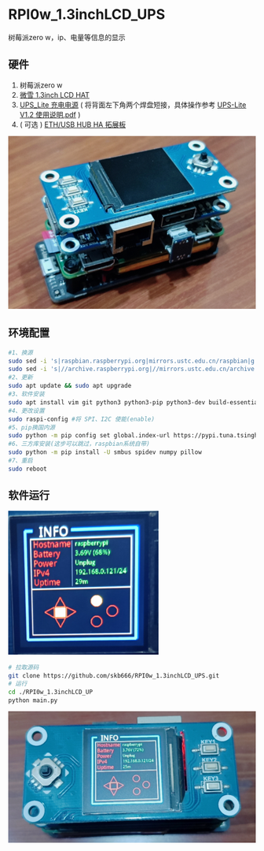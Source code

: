 # RPI0w_1.3inchLCD_UPS
树莓派zero w，ip、电量等信息的显示

## 硬件

1. 树莓派zero w
2. [微雪 1.3inch LCD HAT]( https://m.tb.cn/h.f95NlCv?sm=097b4a)
3. [UPS_Lite 充电电源](https://m.tb.cn/h.f95nLU3?sm=a5f185) ( 将背面左下角两个焊盘短接，具体操作参考 [UPS-Lite V1.2 使用说明.pdf](https://github.com/linshuqin329/UPS-Lite/blob/master/UPS-Lite%20V1.2%20%E4%BD%BF%E7%94%A8%E8%AF%B4%E6%98%8E.pdf) )
4. ( 可选 ) [ETH/USB HUB HA 拓展板](https://m.tb.cn/h.fQf3g4H?sm=8723cf)

![组装](./images/组装.png)

## 环境配置

```bash
#1、换源
sudo sed -i 's|raspbian.raspberrypi.org|mirrors.ustc.edu.cn/raspbian|g' /etc/apt/sources.list
sudo sed -i 's|//archive.raspberrypi.org|//mirrors.ustc.edu.cn/archive.raspberrypi.org|g' /etc/apt/sources.list.d/raspi.list
#2、更新
sudo apt update && sudo apt upgrade
#3、软件安装
sudo apt install vim git python3 python3-pip python3-dev build-essential i2c-tools
#4、更改设置
sudo raspi-config #将 SPI、I2C 使能(enable)
#5、pip换国内源
sudo python -m pip config set global.index-url https://pypi.tuna.tsinghua.edu.cn/simple
#6、三方库安装(这步可以跳过，raspbian系统自带)
sudo python -m pip install -U smbus spidev numpy pillow
#7、重启
sudo reboot
```

## 软件运行

![UI](./images/UI.png)

```bash
# 拉取源码
git clone https://github.com/skb666/RPI0w_1.3inchLCD_UPS.git
# 运行
cd ./RPI0w_1.3inchLCD_UP
python main.py
```

![效果](./images/效果.png)

